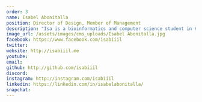 ```yaml
---
order: 3
name: Isabel Abonitalla
position: Director of Design, Member of Management
description: "Isa is a bioinformatics and computer science student in Hunter College, NY. She believes in providing accessible STEM education, especially to under-served women and minorities. One day, she hopes to see more WOC in the tech industry and positions of power because they didn't experience the discrimination and lack of representation that she had gone through herself--because being one of only a handful women in upper level classes or hackathons can be quite discouraging! At HAX, she leads the design team in maintaining the branding and providing and improving upon content and other documentation; she also supports the management team in delegating tasks, organizing long-term goals, and coordinating the members throughout HAX. In her free time, she actively participates in her campus' clubs and student government, enjoys binge-watching TV shows and consuming too much fast food."
image_url: /assets/images/cms_uploads/Isabel Abonitalla.jpg
facebook: https://www.facebook.com/isabiiil
twitter: 
website: http://isabiiil.me
youtube: 
email: 
github: http://github.com/isabiiil
discord: 
instagram: http://instagram.com/isabiiil
linkedin: https://linkedin.com/in/isabelabonitalla/
snapchat: 
---
```

